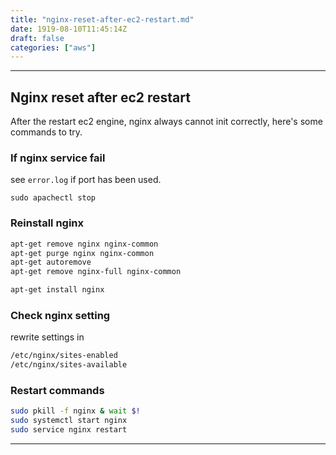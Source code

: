 ```yaml
---
title: "nginx-reset-after-ec2-restart.md"
date: 1919-08-10T11:45:14Z
draft: false
categories: ["aws"]
---
```




---

## Nginx reset after ec2 restart

After the restart ec2 engine, nginx always cannot init correctly, here's some commands to try.

### If nginx service fail

see `error.log` if port has been used.

`sudo apachectl stop`

### Reinstall nginx

```bash
apt-get remove nginx nginx-common
apt-get purge nginx nginx-common
apt-get autoremove
apt-get remove nginx-full nginx-common

apt-get install nginx
```

### Check nginx setting

rewrite settings in
```bash
/etc/nginx/sites-enabled
/etc/nginx/sites-available
```

### Restart commands

```bash
sudo pkill -f nginx & wait $!
sudo systemctl start nginx
sudo service nginx restart
```

---

